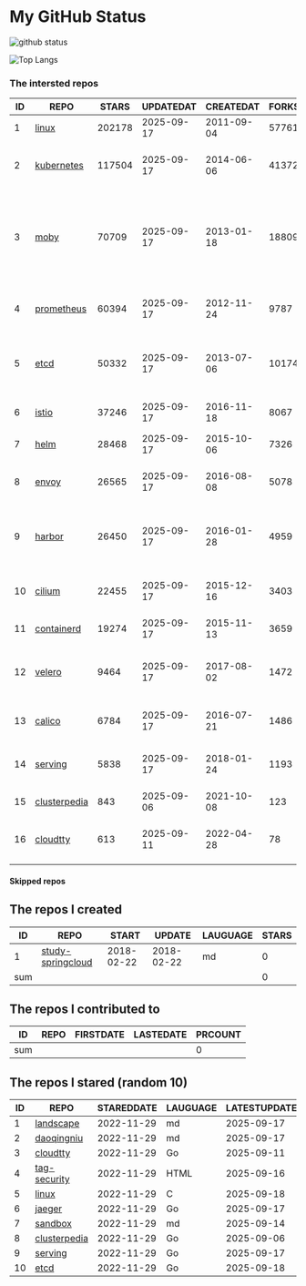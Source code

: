 # My GitHub Status

<img src="https://github-readme-stats-1.yihong0618.vercel.app/api?username=daoqingniu&show_icons=true&&&hide_title=true&count_private=true" alt="github status" />

![Top Langs](https://github-readme-stats-1.yihong0618.vercel.app/api/top-langs/?username=daoqingniu&layout=compact)

<!--START_SECTION:github_repos-->
### The intersted repos
| ID |                              REPO                               | STARS  | UPDATEDAT  | CREATEDAT  | FORKSCOUNT |                                                DESCRIPTIONS                                                |
|----|-----------------------------------------------------------------|--------|------------|------------|------------|------------------------------------------------------------------------------------------------------------|
|  1 | [linux](https://github.com/torvalds/linux)                      | 202178 | 2025-09-17 | 2011-09-04 |      57761 | Linux kernel source tree                                                                                   |
|  2 | [kubernetes](https://github.com/kubernetes/kubernetes)          | 117504 | 2025-09-17 | 2014-06-06 |      41372 | Production-Grade Container Scheduling and Management                                                       |
|  3 | [moby](https://github.com/moby/moby)                            |  70709 | 2025-09-17 | 2013-01-18 |      18809 | The Moby Project - a collaborative project for the container ecosystem to assemble container-based systems |
|  4 | [prometheus](https://github.com/prometheus/prometheus)          |  60394 | 2025-09-17 | 2012-11-24 |       9787 | The Prometheus monitoring system and time series database.                                                 |
|  5 | [etcd](https://github.com/etcd-io/etcd)                         |  50332 | 2025-09-17 | 2013-07-06 |      10174 | Distributed reliable key-value store for the most critical data of a distributed system                    |
|  6 | [istio](https://github.com/istio/istio)                         |  37246 | 2025-09-17 | 2016-11-18 |       8067 | Connect, secure, control, and observe services.                                                            |
|  7 | [helm](https://github.com/helm/helm)                            |  28468 | 2025-09-17 | 2015-10-06 |       7326 | The Kubernetes Package Manager                                                                             |
|  8 | [envoy](https://github.com/envoyproxy/envoy)                    |  26565 | 2025-09-17 | 2016-08-08 |       5078 | Cloud-native high-performance edge/middle/service proxy                                                    |
|  9 | [harbor](https://github.com/goharbor/harbor)                    |  26450 | 2025-09-17 | 2016-01-28 |       4959 | An open source trusted cloud native registry project that stores, signs, and scans content.                |
| 10 | [cilium](https://github.com/cilium/cilium)                      |  22455 | 2025-09-17 | 2015-12-16 |       3403 | eBPF-based Networking, Security, and Observability                                                         |
| 11 | [containerd](https://github.com/containerd/containerd)          |  19274 | 2025-09-17 | 2015-11-13 |       3659 | An open and reliable container runtime                                                                     |
| 12 | [velero](https://github.com/vmware-tanzu/velero)                |   9464 | 2025-09-17 | 2017-08-02 |       1472 | Backup and migrate Kubernetes applications and their persistent volumes                                    |
| 13 | [calico](https://github.com/projectcalico/calico)               |   6784 | 2025-09-17 | 2016-07-21 |       1486 | Cloud native networking and network security                                                               |
| 14 | [serving](https://github.com/knative/serving)                   |   5838 | 2025-09-17 | 2018-01-24 |       1193 | Kubernetes-based, scale-to-zero, request-driven compute                                                    |
| 15 | [clusterpedia](https://github.com/clusterpedia-io/clusterpedia) |    843 | 2025-09-06 | 2021-10-08 |        123 | The Encyclopedia of Kubernetes clusters                                                                    |
| 16 | [cloudtty](https://github.com/cloudtty/cloudtty)                |    613 | 2025-09-11 | 2022-04-28 |         78 | A Friendly Kubernetes CloudShell (Web Terminal) !                                                          |



#### Skipped repos
<!--END_SECTION:github_repos-->

<!--START_SECTION:my_github-->
## The repos I created
| ID  |                                 REPO                                 |   START    |   UPDATE   | LAUGUAGE | STARS |
|-----|----------------------------------------------------------------------|------------|------------|----------|-------|
|   1 | [study-springcloud](https://github.com/daoqingniu/study-springcloud) | 2018-02-22 | 2018-02-22 | md       |     0 |
| sum |                                                                      |            |            |          |     0 |

## The repos I contributed to
| ID  | REPO | FIRSTDATE | LASTEDATE | PRCOUNT |
|-----|------|-----------|-----------|---------|
| sum |      |           |           |       0 |

## The repos I stared (random 10)
| ID |                              REPO                               | STAREDDATE | LAUGUAGE | LATESTUPDATE |
|----|-----------------------------------------------------------------|------------|----------|--------------|
|  1 | [landscape](https://github.com/cncf/landscape)                  | 2022-11-29 | md       | 2025-09-17   |
|  2 | [daoqingniu](https://github.com/daoqingniu/daoqingniu)          | 2022-11-29 | md       | 2025-09-17   |
|  3 | [cloudtty](https://github.com/cloudtty/cloudtty)                | 2022-11-29 | Go       | 2025-09-11   |
|  4 | [tag-security](https://github.com/cncf/tag-security)            | 2022-11-29 | HTML     | 2025-09-16   |
|  5 | [linux](https://github.com/torvalds/linux)                      | 2022-11-29 | C        | 2025-09-18   |
|  6 | [jaeger](https://github.com/jaegertracing/jaeger)               | 2022-11-29 | Go       | 2025-09-17   |
|  7 | [sandbox](https://github.com/cncf/sandbox)                      | 2022-11-29 | md       | 2025-09-14   |
|  8 | [clusterpedia](https://github.com/clusterpedia-io/clusterpedia) | 2022-11-29 | Go       | 2025-09-06   |
|  9 | [serving](https://github.com/knative/serving)                   | 2022-11-29 | Go       | 2025-09-17   |
| 10 | [etcd](https://github.com/etcd-io/etcd)                         | 2022-11-29 | Go       | 2025-09-18   |

<!--END_SECTION:my_github-->
